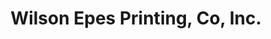 ---
title: "Wilson Epes Printing, Co, Inc."
url: /washington/wilson-epes-printing-co-inc/
shop: Kopieren
---